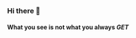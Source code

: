 ### Hi there 👋

#### What you see is not what you always *GET*

<!--
**MusaZwane/MusaZwane** is a ✨ _special_ ✨ repository because its `README.md` (this file) appears on your GitHub profile.

Here are some ideas to get you started:

- 🔭 I’m currently working on ...
- 🌱 I’m currently learning ...
- 👯 I’m looking to collaborate on ...
- 🤔 I’m looking for help with ...
- 💬 Ask me about ...
- 📫 How to reach me: ...
- 😄 Pronouns: ...
- ⚡ Fun fact: ...
-->
<!--

- Lets solve some issues together peeps!!!
- Please tag me for some cool collaboration
- Ping me, Lets ping each other for some help !!

-->
